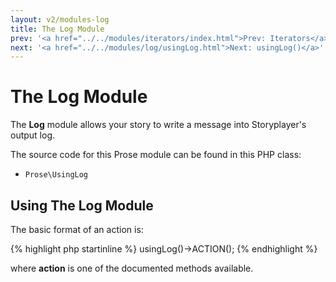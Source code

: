 ```yaml
---
layout: v2/modules-log
title: The Log Module
prev: '<a href="../../modules/iterators/index.html">Prev: Iterators</a>'
next: '<a href="../../modules/log/usingLog.html">Next: usingLog()</a>'
---
```


# The Log Module

The __Log__ module allows your story to write a message into Storyplayer's output log.

The source code for this Prose module can be found in this PHP class:

* `Prose\UsingLog`

## Using The Log Module

The basic format of an action is:

{% highlight php startinline %}
usingLog()->ACTION();
{% endhighlight %}

where __action__ is one of the documented methods available.